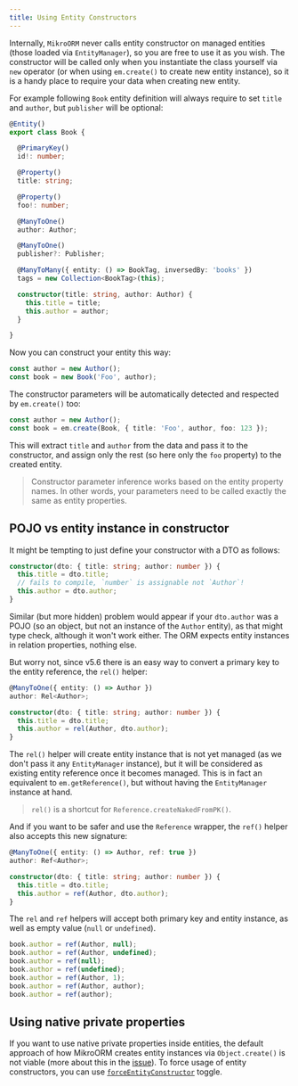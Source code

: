 ```yaml
---
title: Using Entity Constructors
---
```


Internally, `MikroORM` never calls entity constructor on managed entities (those loaded via `EntityManager`), so you are free to use it as you wish. The constructor will be called only when you instantiate the class yourself via `new` operator (or when using `em.create()` to create new entity instance), so it is a handy place to require your data when creating new entity.

For example following `Book` entity definition will always require to set `title` and `author`, but `publisher` will be optional:

```ts
@Entity()
export class Book {

  @PrimaryKey()
  id!: number;

  @Property()
  title: string;

  @Property()
  foo!: number;

  @ManyToOne()
  author: Author;

  @ManyToOne()
  publisher?: Publisher;

  @ManyToMany({ entity: () => BookTag, inversedBy: 'books' })
  tags = new Collection<BookTag>(this);

  constructor(title: string, author: Author) {
    this.title = title;
    this.author = author;
  }

}
```

Now you can construct your entity this way:

```ts
const author = new Author();
const book = new Book('Foo', author);
```

The constructor parameters will be automatically detected and respected by `em.create()` too:

```ts
const author = new Author();
const book = em.create(Book, { title: 'Foo', author, foo: 123 });
```

This will extract `title` and `author` from the data and pass it to the constructor, and assign only the rest (so here only the `foo` property) to the created entity.

> Constructor parameter inference works based on the entity property names. In other words, your parameters need to be called exactly the same as entity properties.

## POJO vs entity instance in constructor

It might be tempting to just define your constructor with a DTO as follows:

```ts
constructor(dto: { title: string; author: number }) {
  this.title = dto.title;
  // fails to compile, `number` is assignable not `Author`!
  this.author = dto.author;
}
```

Similar (but more hidden) problem would appear if your `dto.author` was a POJO (so an object, but not an instance of the `Author` entity), as that might type check, although it won't work either. The ORM expects entity instances in relation properties, nothing else.

But worry not, since v5.6 there is an easy way to convert a primary key to the entity reference, the `rel()` helper:

```ts
@ManyToOne({ entity: () => Author })
author: Rel<Author>;

constructor(dto: { title: string; author: number }) {
  this.title = dto.title;
  this.author = rel(Author, dto.author);
}
```

The `rel()` helper will create entity instance that is not yet managed (as we don't pass it any `EntityManager` instance), but it will be considered as existing entity reference once it becomes managed. This is in fact an equivalent to `em.getReference()`, but without having the `EntityManager` instance at hand.

> `rel()` is a shortcut for `Reference.createNakedFromPK()`.

And if you want to be safer and use the `Reference` wrapper, the `ref()` helper also accepts this new signature:

```ts
@ManyToOne({ entity: () => Author, ref: true })
author: Ref<Author>;

constructor(dto: { title: string; author: number }) {
  this.title = dto.title;
  this.author = ref(Author, dto.author);
}
```

The `rel` and `ref` helpers will accept both primary key and entity instance, as well as empty value (`null` or `undefined`).

```ts
book.author = ref(Author, null);
book.author = ref(Author, undefined);
book.author = ref(null);
book.author = ref(undefined);
book.author = ref(Author, 1);
book.author = ref(Author, author);
book.author = ref(author);
```

## Using native private properties

If you want to use native private properties inside entities, the default approach of how MikroORM creates entity instances via `Object.create()` is not viable (more about this in the [issue](https://github.com/mikro-orm/mikro-orm/issues/1226)). To force usage of entity constructors, you can use [`forceEntityConstructor`](./configuration.md#using-native-private-properties) toggle.
